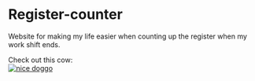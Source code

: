 # Register-counter
Website for making my life easier when counting up the register when my work shift ends.

Check out this cow:
</br>
<a href="https://www.reddit.com/r/Eyebleach/"><img src="https://i.imgur.com/4RZOVRa.png" title="nice doggo"/></a>

